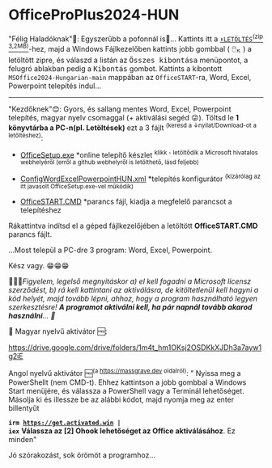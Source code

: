 # OfficeProPlus2024-HUN
"Félig Haladóknak"🙌: Egyszerűbb a pofonnál is👊... Kattints itt a 
<a href="https://github.com/mondomata/MS-Office2024-HUNGARIAN/archive/refs/heads/main.zip"><code>⬇️LETÖLTÉS</code><sup>(zip 3,2MB)</sup></a>-hez, majd a Windows Fájlkezelőben kattints jobb gombbal ( 🖱️<sub>↖️</sub> ) a letöltött zipre, és válaszd a listán az <tt>Összes kibontása</tt> menüpontot, a felugró ablakban pedig a <tt>Kibontás</tt> gombot. Kattints a kibontott <code>MSOffice2024-Hungarian-main</code> mappában az <code>OfficeSTART</code>-ra, Word, Excel, Powerpoint telepítés indul... 
**********
"Kezdőknek"😊:
Gyors, és sallang mentes Word, Excel, Powerpoint telepítés, magyar nyelv csomaggal (+ aktiválási segéd 😜).
Töltsd le <b>1 könyvtárba a PC-n(pl. Letöltések)</b> ezt a 3 fájlt <sup>(keresd a ↓nyilat/Download-ot a letöltéshez)</sup>:

- <a download href="https://c2rsetup.officeapps.live.com/c2r/download.aspx?ProductreleaseID=ProPlus2024Retail&platform=x64&language=hu-hu&version=O16GA">OfficeSetup.exe</a>
  *online telepítő készlet <sup>klikk - letöltődik a Microsoft hivatalos webhelyéről (erről a github webhelyről is letölthető, lásd feljebb)</sup>
     
- <a download href="https://github.com/mondomata/MS-Office2024-HUNGARIAN/blob/main/configWordExcelPowerpointHUN.xml">ConfigWordExcelPowerpointHUN.xml</a>
  *telepítés konfigurátor <sup>(kizárólag az itt javasolt OfficeSetup.exe-vel működik)</sup> 

- <a download href="https://github.com/mondomata/MS-Office2024-HUNGARIAN/blob/main/OfficeSTART.CMD">OfficeSTART.CMD</a>
  *parancs fájl, kiadja a megfelelő parancsot a telepítéshez

Rákattintva indítsd el a géped fájlkezelőjében a letöltött <b>OfficeSTART.CMD</b> parancs fájlt.

...Most települ a PC-dre 3 program: Word, Excel, Powerpoint.

Kész vagy. &#128513;&#128513;&#128513;

&#128294;&#128294;&#128294;<i>Figyelem, legelső megnyitáskor a) el kell fogadni a Microsoft licensz szerződést, b) rá kell kattintani az aktiválásra, de kitöltetlenül kell hagyni a kód helyét, majd tovább lépni, ahhoz, hogy a program használható legyen szerkesztésre! <b>A programot aktiválni kell, ha pár napnál tovább akarod használni</b>... &#128273;</i>

🥳 Magyar nyelvű aktivátor 🆓:

https://drive.google.com/drive/folders/1m4t_hm1OKsj2OSDKkXJDh3a7ayw1g2iE

Angol nyelvű aktivátor 🆓<sup>(a https://massgrave.dev oldalról)</sup>:
<quote>"
 Nyissa meg a PowerShellt (nem CMD-t).  Ehhez kattintson a jobb gombbal a Windows Start menüjére, és válassza a PowerShell vagy a Terminál lehetőséget.
 Másolja ki és illessze be az alábbi kódot, majd nyomja meg az enter billentyűt

<b><code>irm https://get.activated.win | iex</code></b>
 <b>Válassza az [2] Ohook lehetőséget az Office aktiválásához</b>.
 Ez minden"
 </quote>

Jó szórakozást, sok örömöt a programhoz...
